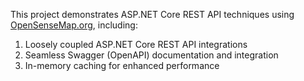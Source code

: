 This project demonstrates ASP.NET Core REST API techniques using [OpenSenseMap.org](https://opensensemap.org/), including:
1. Loosely coupled ASP.NET Core REST API integrations
2. Seamless Swagger (OpenAPI) documentation and integration
3. In-memory caching for enhanced performance
